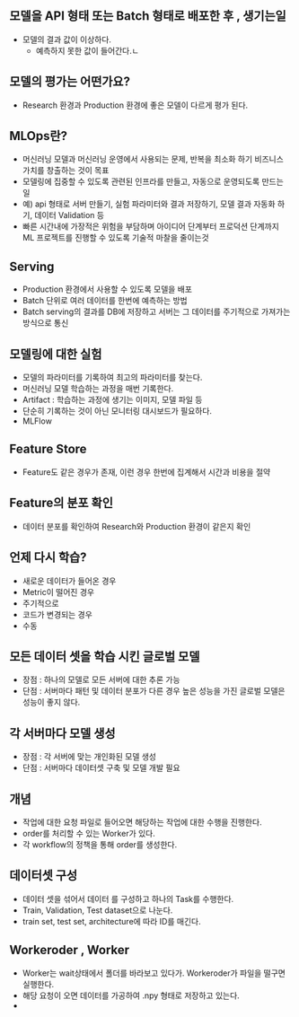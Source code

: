 ## 모델을 API 형태 또는 Batch 형태로 배포한 후 , 생기는일 
- 모델의 결과 값이 이상하다.
  - 예측하지 못한 값이 들어간다.ㄴ

## 모델의 평가는 어떤가요?
- Research 환경과 Production 환경에 좋은 모델이 다르게 평가 된다.

## MLOps란?
- 머신러닝 모델과 머신러닝 운영에서 사용되는 문제, 반복을 최소화 하기 비즈니스 가치를 창출하는 것이 목표
- 모델링에 집중할 수 있도록 관련된 인프라를 만들고, 자동으로 운영되도록 만드는 일
- 예) api 형태로 서버 만들기, 실험 파라미터와 결과 저장하기, 모델 결과 자동화 하기, 데이터 Validation 등
- 빠른 시간내에 가장적은 위험을 부담하며 아이디어 단계부터 프로덕션 단계까지 ML 프로젝트를 진행할 수 있도록 기술적 마찰을 줄이는것

## Serving
- Production 환경에서 사용할 수 있도록 모델을 배포
- Batch 단위로 여러 데이터를 한번에 예측하는 방법
- Batch serving의 결과를 DB에 저장하고 서버는 그 데이터를 주기적으로 가져가는 방식으로 통신

## 모델링에 대한 실험
- 모델의 파라미터를 기록하여 최고의 파라미터를 찾는다.
- 머신러닝 모델 학습하는 과정을 매번 기록한다.
- Artifact : 학습하는 과정에 생기는 이미지, 모델 파일 등
- 단순히 기록하는 것이 아닌 모니터링 대시보드가 필요하다.
- MLFlow

## Feature Store
- Feature도 같은 경우가 존재, 이런 경우 한번에 집계해서 시간과 비용을 절약

## Feature의 분포 확인
- 데이터 분포를 확인하여 Research와 Production 환경이 같은지 확인

## 언제 다시 학습?
- 새로운 데이터가 들어온 경우
- Metric이 떨어진 경우
- 주기적으로
- 코드가 변경되는 경우
- 수동

## 모든 데이터 셋을 학습 시킨 글로벌 모델
- 장점 : 하나의 모델로 모든 서버에 대한 추론 가능
- 단점 : 서버마다 패턴 및 데이터 분포가 다른 경우 높은 성능을 가진 글로벌 모델은 성능이 좋지 않다.

## 각 서버마다 모델 생성
- 장점 : 각 서버에 맞는 개인화된 모델 생성
- 단점 : 서버마다 데이터셋 구축 및 모델 개발 필요

## 개념 
- 작업에 대한 요청 파일로 들어오면 해당하는 작업에 대한 수행을 진행한다.
- order를 처리할 수 있는 Worker가 있다.
- 각 workflow의 정책을 통해 order를 생성한다.

## 데이터셋 구성
- 데이터 셋을 섞어서 데이터 를 구성하고 하나의 Task를 수행한다.
- Train, Validation, Test dataset으로 나눈다.
- train set, test set, architecture에 따라 ID를 매긴다.

## Workeroder , Worker
- Worker는  wait상태에서 폴더를 바라보고 있다가. Workeroder가 파일을 떨구면 실행한다.
- 해당 요청이 오면 데이터를 가공하여 .npy 형태로 저장하고 있는다.
- 